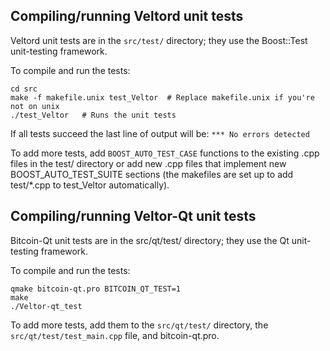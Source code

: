 Compiling/running Veltord unit tests
------------------------------------

Veltord unit tests are in the `src/test/` directory; they
use the Boost::Test unit-testing framework.

To compile and run the tests:

	cd src
	make -f makefile.unix test_Veltor  # Replace makefile.unix if you're not on unix
	./test_Veltor   # Runs the unit tests

If all tests succeed the last line of output will be:
`*** No errors detected`

To add more tests, add `BOOST_AUTO_TEST_CASE` functions to the existing
.cpp files in the test/ directory or add new .cpp files that
implement new BOOST_AUTO_TEST_SUITE sections (the makefiles are
set up to add test/*.cpp to test_Veltor automatically).


Compiling/running Veltor-Qt unit tests
---------------------------------------

Bitcoin-Qt unit tests are in the src/qt/test/ directory; they
use the Qt unit-testing framework.

To compile and run the tests:

	qmake bitcoin-qt.pro BITCOIN_QT_TEST=1
	make
	./Veltor-qt_test

To add more tests, add them to the `src/qt/test/` directory,
the `src/qt/test/test_main.cpp` file, and bitcoin-qt.pro.
